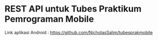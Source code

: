 # REST API untuk Tubes Praktikum Pemrograman Mobile

Link aplikasi Android : https://github.com/NicholasSalim/tubesprakmobile
